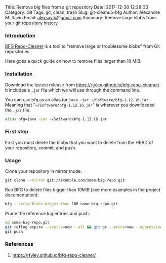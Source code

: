 Title: Remove big files from a git repository
Date: 2017-12-30 12:28:00
Category: Git
Tags: git, clean, trash
Slug: git-cleanup-bfg
Author: Alexandre M. Savio
Email: alexsavio@gmail.com
Summary: Remove large blobs from your git repository history

### Introduction

[BFG Repo-Cleaner](https://rtyley.github.io/bfg-repo-cleaner/) is a tool to "remove large or troublesome blobs" from Git repositories.

Here goes a quick guide on how to remove files larger than 10 MiB.


### Installation

Download the lastest release from https://rtyley.github.io/bfg-repo-cleaner/.
It includes a `.jar` file which we will use through the command line.

You can use `bfg` as an alias for `java -jar ~/Software/bfg-1.12.16.jar`.
Meaning that "`~/Software/bfg-1.12.16.jar`" is wherever you downloaded the `.jar` file.

```bash
alias bfg=java -jar ~/Software/bfg-1.12.16.jar
```


### First step

First you must delete the blobs that you want to delete from the HEAD of your repository, commit, and push.


### Usage

Clone your repository in mirror mode:

```bash
git clone --mirror git://example.com/some-big-repo.git
```

Run BFG to delete files bigger than 10MiB (see more examples in the project documentation):

```bash
bfg --strip-blobs-bigger-than 10M some-big-repo.git
```

Prune the reference log entries and push:

```bash
cd some-big-repo.git
git reflog expire --expire=now --all && git gc --prune=now --aggressive
git push
```


### References

 1. <https://rtyley.github.io/bfg-repo-cleaner/>
